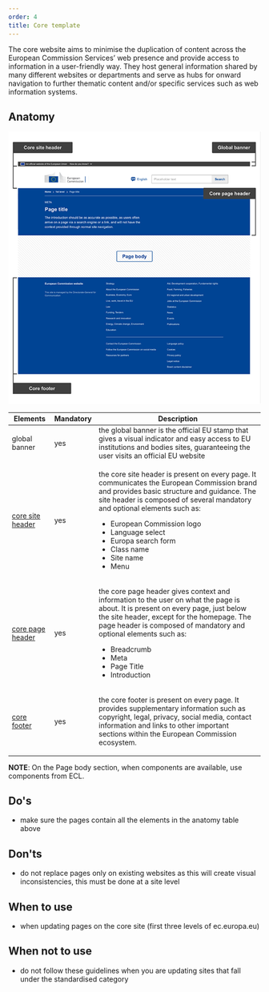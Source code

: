 ```yaml
---
order: 4
title: Core template
---
```

The core website aims to minimise the duplication of content across the European Commission Services’ web presence and provide access to information in a
user-friendly way. They host general information shared by many different websites or departments and serve as hubs for onward navigation to further thematic content and/or specific services such as web information systems.

## Anatomy

>

![anatomy](/cms-images/core-template.png "Core website")

| Elements                                                         | Mandatory | Description                                                                                                                                                                                                                                                                                                                                                                   |
| ---------------------------------------------------------------- | --------- | ----------------------------------------------------------------------------------------------------------------------------------------------------------------------------------------------------------------------------------------------------------------------------------------------------------------------------------------------------------------------------- |
| global banner                                                    | yes       | the global banner is the official EU stamp that gives a visual indicator and easy access to EU institutions and bodies sites, guaranteeing the user visits an official EU website                                                                                                                                                                                             |
| [core site header](/ec/core-template/site-header/usage/)         | yes       | <p>the core site header is present on every page. It communicates the European Commission brand and provides basic structure and guidance. The site header is composed of several mandatory and optional elements such as:</p><ul><li>European Commission logo</li><li>Language select</li><li>Europa search form</li><li>Class name</li><li>Site name</li><li>Menu</li></ul> |
| [core page header](/ec/standardised-template/page-header/usage/) | yes       | <p>the core page header gives context and information to the user on what the page is about. It is present on every page, just below the site header, except for the homepage. The page header is composed of mandatory and optional elements such as:</p><ul><li>Breadcrumb</li><li>Meta</li><li>Page Title</li><li>Introduction</li></ul>                                   |
| [core footer](/ec/core-template/footer/usage/)                   | yes       | <p>the core footer is present on every page. It provides supplementary information such as copyright, legal, privacy, social media, contact information and links to other important sections within the European Commission ecosystem.</p>                                                                                                                                   |

**NOTE**: On the Page body section, when components are available, use components from ECL.

## Do's

- make sure the pages contain all the elements in the anatomy table above

## Don'ts

- do not replace pages only on existing websites as this will create visual inconsistencies, this must be done at a site level

## When to use

- when updating pages on the core site (first three levels of ec.europa.eu)

## When not to use

- do not follow these guidelines when you are updating sites that fall under the standardised category
